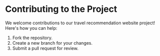 # Contributing to the Project

We welcome contributions to our travel recommendation website project! Here's how you can help:

1. Fork the repository.
2. Create a new branch for your changes.
3. Submit a pull request for review.
